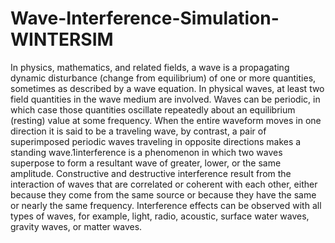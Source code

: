 # Wave-Interference-Simulation-WINTERSIM
In physics, mathematics, and related fields, a wave is a propagating dynamic disturbance (change from equilibrium) of
one or more quantities, sometimes as described by a wave equation. In physical waves, at least two field quantities in
the wave medium are involved. Waves can be periodic, in which case those quantities oscillate repeatedly about an
equilibrium (resting) value at some frequency. When the entire waveform moves in one direction it is said to be a
traveling wave, by contrast, a pair of superimposed periodic waves traveling in opposite directions makes a standing
wave.1interference is a phenomenon in which two waves superpose to form a resultant wave of greater, lower, or the
same amplitude. Constructive and destructive interference result from the interaction of waves that are correlated or
coherent with each other, either because they come from the same source or because they have the same or nearly the
same frequency. Interference effects can be observed with all types of waves, for example, light, radio, acoustic, surface
water waves, gravity waves, or matter waves.
